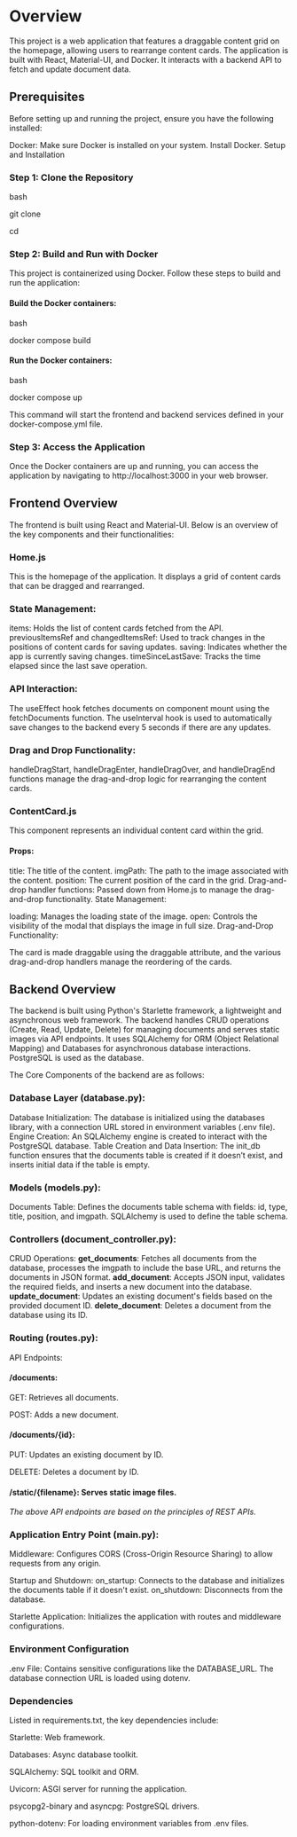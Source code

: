 # Overview
This project is a web application that features a draggable content grid on the homepage, allowing users to rearrange content cards. The application is built with React, Material-UI, and Docker. It interacts with a backend API to fetch and update document data.

## Prerequisites
Before setting up and running the project, ensure you have the following installed:

Docker: Make sure Docker is installed on your system. Install Docker.
Setup and Installation
### Step 1: Clone the Repository
bash

git clone <repository-url>

cd <repository-directory>

### Step 2: Build and Run with Docker
This project is containerized using Docker. Follow these steps to build and run the application:

#### Build the Docker containers:

bash

docker compose build

#### Run the Docker containers:

bash

docker compose up

This command will start the frontend and backend services defined in your docker-compose.yml file.

### Step 3: Access the Application
Once the Docker containers are up and running, you can access the application by navigating to http://localhost:3000 in your web browser.

## Frontend Overview
The frontend is built using React and Material-UI. Below is an overview of the key components and their functionalities:

### Home.js
This is the homepage of the application. It displays a grid of content cards that can be dragged and rearranged.

### State Management:

items: Holds the list of content cards fetched from the API.
previousItemsRef and changedItemsRef: Used to track changes in the positions of content cards for saving updates.
saving: Indicates whether the app is currently saving changes.
timeSinceLastSave: Tracks the time elapsed since the last save operation.

### API Interaction:

The useEffect hook fetches documents on component mount using the fetchDocuments function.
The useInterval hook is used to automatically save changes to the backend every 5 seconds if there are any updates.

### Drag and Drop Functionality:

handleDragStart, handleDragEnter, handleDragOver, and handleDragEnd functions manage the drag-and-drop logic for rearranging the content cards.

### ContentCard.js
This component represents an individual content card within the grid.

#### Props:

title: The title of the content.
imgPath: The path to the image associated with the content.
position: The current position of the card in the grid.
Drag-and-drop handler functions: Passed down from Home.js to manage the drag-and-drop functionality.
State Management:

loading: Manages the loading state of the image.
open: Controls the visibility of the modal that displays the image in full size.
Drag-and-Drop Functionality:

The card is made draggable using the draggable attribute, and the various drag-and-drop handlers manage the reordering of the cards.

## Backend Overview

The backend is built using Python's Starlette framework, a lightweight and asynchronous web framework. The backend handles CRUD operations (Create, Read, Update, Delete) for managing documents and serves static images via API endpoints. It uses SQLAlchemy for ORM (Object Relational Mapping) and Databases for asynchronous database interactions. PostgreSQL is used as the database.

The Core Components of the backend are as follows:

### Database Layer (database.py):
Database Initialization: The database is initialized using the databases library, with a connection URL stored in environment variables (.env file).
Engine Creation: An SQLAlchemy engine is created to interact with the PostgreSQL database.
Table Creation and Data Insertion: The init_db function ensures that the documents table is created if it doesn’t exist, and inserts initial data if the table is empty.

### Models (models.py):
Documents Table: Defines the documents table schema with fields: id, type, title, position, and imgpath. SQLAlchemy is used to define the table schema.

### Controllers (document_controller.py):

CRUD Operations:
**get_documents**: Fetches all documents from the database, processes the imgpath to include the base URL, and returns the documents in JSON format.
**add_document**: Accepts JSON input, validates the required fields, and inserts a new document into the database.
**update_document**: Updates an existing document's fields based on the provided document ID.
**delete_document**: Deletes a document from the database using its ID.

### Routing (routes.py):
API Endpoints:
#### /documents:
GET: Retrieves all documents.

POST: Adds a new document.

#### /documents/{id}:
PUT: Updates an existing document by ID.

DELETE: Deletes a document by ID.

#### /static/{filename}: Serves static image files.
_The above API endpoints are based on the principles of REST APIs._

### Application Entry Point (main.py):

Middleware: Configures CORS (Cross-Origin Resource Sharing) to allow requests from any origin.

Startup and Shutdown:
on_startup: Connects to the database and initializes the documents table if it doesn't exist.
on_shutdown: Disconnects from the database.

Starlette Application: Initializes the application with routes and middleware configurations.

### Environment Configuration
.env File: Contains sensitive configurations like the DATABASE_URL. The database connection URL is loaded using dotenv.

### Dependencies
Listed in requirements.txt, the key dependencies include:

Starlette: Web framework.

Databases: Async database toolkit.

SQLAlchemy: SQL toolkit and ORM.

Uvicorn: ASGI server for running the application.

psycopg2-binary and asyncpg: PostgreSQL drivers.

python-dotenv: For loading environment variables from .env files.
